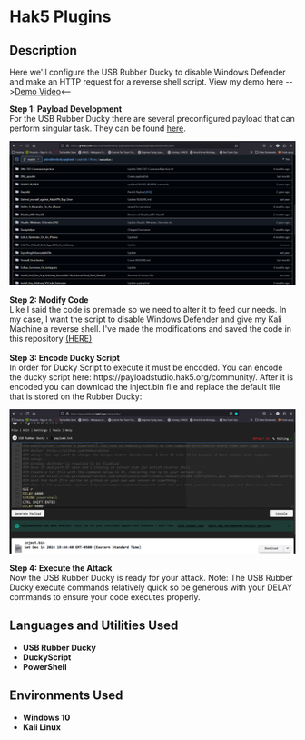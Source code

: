 <h1>Hak5 Plugins</h1>

<h2>Description</h2>
Here we'll configure the USB Rubber Ducky to disable Windows Defender and make an HTTP request for a reverse shell script. View my demo here --><a href="https://youtu.be/Lwp7VJKKu5w?si=COM60IkqX5ZO7TK9">Demo Video</a><--<br />

<b>Step 1: Payload Development</b><br/>
For the USB Rubber Ducky there are several preconfigured payload that can perform singular task. They can be found <a href="https://github.com/hak5/usbrubberducky-payloads/tree/master/payloads">here</a>. 
<p align="center">
  <img src="./imgs/ducky_script_home.png"/>
</p>
<b>Step 2: Modify Code</b><br/>
Like I said the code is premade so we need to alter it to feed our needs. In my case, I want the script to disable Windows Defender and give my Kali Machine a reverse shell. I've made the modifications and saved the code in this repository <a href="./Disable_AV_RevShell.txt">(HERE)</a><br/><br/>
<b>Step 3: Encode Ducky Script</b><br/>
In order for Ducky Script to execute it must be encoded. You can encode the ducky script here: https://payloadstudio.hak5.org/community/. After it is encoded you can download the inject.bin file and replace the default file that is stored on the Rubber Ducky:
<p align="center">
  <img src="./imgs/encoder.png"/>
</p>
<b>Step 4: Execute the Attack</b><br/>
Now the USB Rubber Ducky is ready for your attack. Note: The USB Rubber Ducky execute commands relatively quick so be generous with your DELAY commands to ensure your code executes properly.



<h2>Languages and Utilities Used</h2>
 
- <b>USB Rubber Ducky</b>
- <b>DuckyScript</b>
- <b>PowerShell</b>

<h2>Environments Used </h2>

- <b>Windows 10</b>
- <b>Kali Linux</b>


<!--
 ```diff
- text in red
+ text in green
! text in orange
# text in gray
@@ text in purple (and bold)@@
```
--!>
